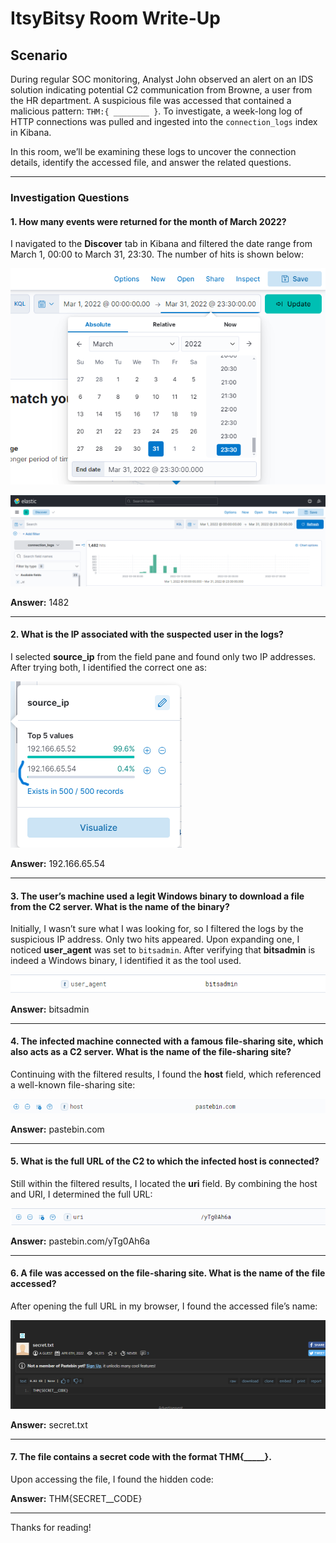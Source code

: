 # ItsyBitsy Room Write-Up

## Scenario

During regular SOC monitoring, Analyst John observed an alert on an IDS solution indicating potential C2 communication from Browne, a user from the HR department. A suspicious file was accessed that contained a malicious pattern: `THM:{ ________ }`. To investigate, a week-long log of HTTP connections was pulled and ingested into the `connection_logs` index in Kibana. 

In this room, we’ll be examining these logs to uncover the connection details, identify the accessed file, and answer the related questions.

---

### Investigation Questions

#### 1. How many events were returned for the month of March 2022?

I navigated to the **Discover** tab in Kibana and filtered the date range from March 1, 00:00 to March 31, 23:30. The number of hits is shown below:

![date to check](assets/march_date.png)

![Number of hits in March](assets/march_hits.png)

**Answer:** 1482

---

#### 2. What is the IP associated with the suspected user in the logs?

I selected **source_ip** from the field pane and found only two IP addresses. After trying both, I identified the correct one as:

![Source IP address](assets/source_ip.png)

**Answer:** 192.166.65.54

---

#### 3. The user’s machine used a legit Windows binary to download a file from the C2 server. What is the name of the binary?

Initially, I wasn’t sure what I was looking for, so I filtered the logs by the suspicious IP address. Only two hits appeared. Upon expanding one, I noticed **user_agent** was set to `bitsadmin`. After verifying that **bitsadmin** is indeed a Windows binary, I identified it as the tool used.

![Legit Windows binary](assets/binary.png)

**Answer:** bitsadmin

---

#### 4. The infected machine connected with a famous file-sharing site, which also acts as a C2 server. What is the name of the file-sharing site?

Continuing with the filtered results, I found the **host** field, which referenced a well-known file-sharing site:

![File-sharing site](assets/host.png)

**Answer:** pastebin.com

---

#### 5. What is the full URL of the C2 to which the infected host is connected?

Still within the filtered results, I located the **uri** field. By combining the host and URI, I determined the full URL:

![URI for the resource](assets/uri.png)

**Answer:** pastebin.com/yTg0Ah6a

---

#### 6. A file was accessed on the file-sharing site. What is the name of the file accessed?

After opening the full URL in my browser, I found the accessed file’s name:

![File accessed on the file-sharing site](assets/file.png)

**Answer:** secret.txt

---

#### 7. The file contains a secret code with the format THM{_____}.

Upon accessing the file, I found the hidden code:

**Answer:** THM{SECRET__CODE}

---

Thanks for reading!
